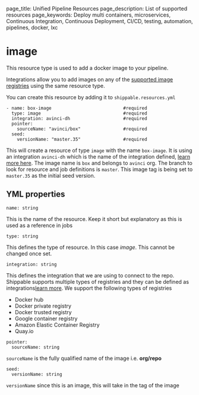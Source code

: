 page_title: Unified Pipeline Resources
page_description: List of supported resources
page_keywords: Deploy multi containers, microservices, Continuous Integration, Continuous Deployment, CI/CD, testing, automation, pipelines, docker, lxc

# image
This resource type is used to add a docker image to your pipeline. 

Integrations allow you to add images on any of the [supported image registries](#regTypes) 
using the same resource type.

You can create this resource by adding it to `shippable.resources.yml`
```
- name: box-image                           #required
  type: image                               #required
  integration: avinci-dh                    #required
  pointer:
    sourceName: "avinci/box"                #required
  seed:
    versionName: "master.35"                #required
```
This will create a resource of type `image` with the name `box-image`. It is using 
an integration `avinci-dh` which is the name of the integration defined, 
[learn more here](overview#integration). The image name is `box` and belongs to `avinci` 
org. The branch to look for resource and job definitions is `master`. This image 
tag is being set to `master.35` as the initial seed version.

## YML properties
```
name: string
```
This is the name of the resource. Keep it short but explanatory as this
is used as a reference in jobs

```
type: string
```
This defines the type of resource. In this case *image*. This cannot 
be changed once set. 

```
integration: string
```
This defines the integration that we are using to connect to the repo. Shippable 
supports multiple types of registries and they can be defined as 
integrations[learn more](overview#integration). We support the following types of registries

<a name="regTypes"></a>

- Docker hub
- Docker private registry
- Docker trusted registry
- Google container registry
- Amazon Elastic Container Registry
- Quay.io

```
pointer:
  sourceName: string 
```
`sourceName` is the fully qualified name of the image i.e. **org/repo**

```
seed:
  versionName: string
```
`versionName` since this is an image, this will take in the tag of the image

